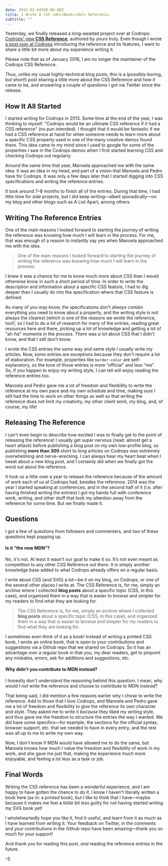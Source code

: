 ```yaml
---
date: 2015-02-04T00:00:00Z
title: I Wrote A CSS <del>Book</del> Reference.
subtitle: ""
---
```


<p class="size-2x">Yesterday, we finally released a long-awaited project over at Codrops: <a href="http://tympanus.net/codrops/css_reference/">Codrops' new <strong>CSS Reference</strong></a>, authored by yours truly. Even though
I wrote <a href="">a post over at Codrops</a> introducing the reference and its features, I want to share a little bit more about my experience writing it.</p>

<p class="note update--neutral">
    Please note that as of January 2016, I am no longer the maintainer of the Codrops CSS Reference.
</p>

Thus, unlike my usual highly-technical blog posts, this is a (possibly-boring, but short!) post sharing a little more about the CSS Reference and how it came to be, and answering a couple of questions I got via Twitter since the release.

<h2 class="deeplink" id="how-it-started">How It All Started</h2>

I started writing for Codrops in 2013. Some time at the end of the year, I was thinking to myself: "Codrops would be an ultimate CSS reference if it had a CSS reference" (no pun intended). I thought that it would be fantastic if we had a CSS reference at hand for when someone needs to learn more about a specific CSS property used in one of the many creative demos found there. This idea came to my mind since I used to google for some of the properties I saw in the Codrops demos when I first started learning CSS and checking Codrops out regularly.

Around the same time that year, Manoela approached me with the same idea. It was an idea in my head, and part of a vision that Manoela and Pedro have for Codrops. It was only a few days later that I started digging into CSS specifications and writing the reference entries.

It took around 7–8 months to finish all of the entries. During that time, I had little time for side projects, but I did keep writing—albeit sporadically—on my blog and other blogs such as A List Apart, among others.


<h2 class="deeplink" id="writing-the-entries">Writing The Reference Entries</h2>

One of the main reasons I looked forward to starting the journey of writing the reference was knowing how much I will learn in the process. For me, that was enough of a reason to instantly say yes when Manoela approached me with the idea.

<blockquote class="pull-quote">
One of the main reasons I looked forward to starting the journey of writing the reference was knowing how much I will learn in the process.
</blockquote>

I knew it was a chance for me to know much more about CSS than I would otherwise know in such a short period of time. In order to write the description and information about a specific CSS feature, I had to dig deeper than I usually do into the specification where that CSS feature is defined.

As many of you may know, the specifications don't *always* contain everything you need to know about a property, and the writing style is not always the clearest (which is one of the reasons we wrote the reference, too!), so I had to do a lot of research for many of the entries, reading great resources here and there, picking up a lot of knowledge and getting a lot of "ah-ha" moments in the process. There was _a lot_ about CSS that I didn't know, and that I _still_ don't know.

I wrote the CSS entries the same way and same style I usually write my articles. Now, some entries are exceptions because they don't require a lot of elaboration. For example, properties like `border-color` are self-explanatory, so the tone of those entries is more “official” and less “me”.
<br>So, if you happen to enjoy my writing style, I can tell will enjoy reading the reference entries too.

Manoela and Pedro gave me a lot of freedom and flexibility to write the reference at my own pace and my own schedule and time, making sure I still had the time to work on other things as well so that writing the reference does not limit my creativity, my other client work, my blog, and, of course, my life!


<h2 class="deeplink" id="releasing-the-reference">Releasing The Reference</h2>

I can't even begin to describe how excited I was to finally get to the point of releasing the reference! I usually get super nervous (read: almost get a heart attack) before publishing a blog post on my own low-profile blog, so publishing __more than 300__ short to long articles on Codrops was extremely overwhelming and nerve-wrecking. I can always hear my heart beat when I tweet about a new blog post, and I certainly did when we finally got the word out about the reference.

It took us a little over a year to release the reference because of the amount of work each of us at Codrops had, besides the reference. 2014 was the year I started speaking at conferences, and in the second half of it (i.e. after having finished writing the entries) I got my hands full with conference work, writing, and other stuff that took my attention away from the reference for some time. But we finally made it.


<h2 class="deeplink" id="questions">Questions</h2>

I got a few of questions from followers and commenters, and two of these questions kept popping up.

#### Is it “the new MDN”?

No, it's not. At least it wasn't our goal to make it so. It’s not even meant as competition to any other CSS Reference out there. It is simply another knowledge base added to what Codrops already offers on a regular basis.

I write about CSS (and SVG) a lot—be it on my blog, on Codrops, or one of the several other places I write at. The CSS Reference is, for me, simply an archive where I collected __blog posts__ about a specific topic (CSS, in this case), and organized them in a way that is easier to browse and simpler for my readers to find what they are looking for.

<blockquote class="pull-quote">
The CSS Reference is, for me, simply an archive where I collected <strong>blog posts</strong> about a specific topic (CSS, in this case), and organized them in a way that is easier to browse and simpler for my readers to find what they are looking for.
</blockquote>

I sometimes even think of it as a book! Instead of writing a printed CSS book, I wrote an online book, that is open to your contributions and suggestions via a Github repo that we shared on Codrops. So it has an advantage over a regular book in that you, my dear readers, get to pinpoint any miskates, errors, ask for additions and suggestions, etc.

#### Why didn't you contribute to MDN instead?

I honestly don't understand the reasoning behind this question. I mean, why would I _not_ write the reference and choose to contribute to MDN _instead_?

That being said, I did mention a few reasons earlier why I chose to write the reference. Add to those that I love Codrops, and Manoela and Pedro gave me a lot of freedom and flexibility to give the reference its own character and style. They asked me to write it _because_ they liked my writing style, and thus gave me the freedom to structure the entries the way I wanted. We did have some specifics—for example, the sections for the official syntax, browser support, etc. that we needed to have in every entry, and the rest was all up to me to write my own way.

Now, I don't know if MDN would have allowed me to do the same, but Manoela knows how much I value the freedom and flexibility of work in my work, and she gave me just that, making the experience much more enjoyable, and feeling a lot less as a task or job.


<h2 class="deeplink" id="final-words">Final Words</h2>

Writing the CSS reference has been a wonderful experience, and I am happy to have gotten the chance to do it. I know I haven't literally written a book here (as in: a _printed_ book), but I like to think that I have—maybe because it makes me feel a _liiiitle bit_ less guilty for not having started writing my SVG book yet!

I wholeheartedly hope you like it, find it useful, and learn from it as much as I have learned from writing it. Your feedback on Twitter, in the comments and your contributions in the Github repo have been amazing—thank you so much for your support!

And thank you for reading this post, _and_ reading the reference entries in the future.

–S
